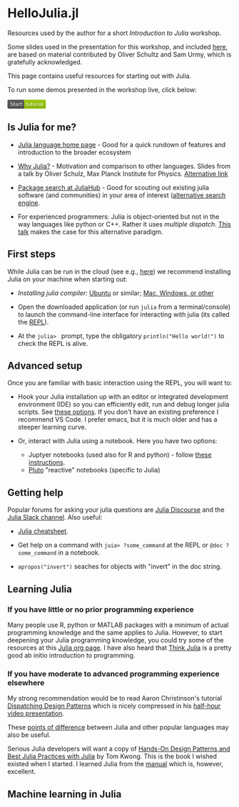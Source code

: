 # HelloJulia.jl


Resources used by the author for a short *Introduction to Julia* workshop.

Some slides used in the presentation for this workshop, and included
[here](/slides), are based on material contributed by Oliver Schultz
and Sam Urmy, which is gratefully acknowledged.

This page contains useful resources for starting out with Julia.

To run some demos presented in the workshop live, click below:


[<svg xmlns="http://www.w3.org/2000/svg" xmlns:xlink="http://www.w3.org/1999/xlink" width="86" height="20" role="img" aria-label="Start: tutorial"><title>Start: tutorial</title><linearGradient id="s" x2="0" y2="100%"><stop offset="0" stop-color="#bbb" stop-opacity=".1"/><stop offset="1" stop-opacity=".1"/></linearGradient><clipPath id="r"><rect width="86" height="20" rx="3" fill="#fff"/></clipPath><g clip-path="url(#r)"><rect width="37" height="20" fill="#555"/><rect x="37" width="49" height="20" fill="#97ca00"/><rect width="86" height="20" fill="url(#s)"/></g><g fill="#fff" text-anchor="middle" font-family="Verdana,Geneva,DejaVu Sans,sans-serif" text-rendering="geometricPrecision" font-size="110"><text aria-hidden="true" x="195" y="150" fill="#010101" fill-opacity=".3" transform="scale(.1)" textLength="270">Start</text><text x="195" y="140" transform="scale(.1)" fill="#fff" textLength="270">Start</text><text aria-hidden="true" x="605" y="150" fill="#010101" fill-opacity=".3" transform="scale(.1)" textLength="390">tutorial</text><text x="605" y="140" transform="scale(.1)" fill="#fff" textLength="390">tutorial</text></g></svg>](NOTEBOOKS.md)

## Is Julia for me?

- [Julia language home page](https://julialang.org) - Good for a quick
  rundown of features and introduction to the broader ecosystem

- [Why Julia?](https://indico.cern.ch/event/1074269/contributions/4539601/attachments/2317518/3945412/why-julia%20slides.pdf) - Motivation and comparison to other languages. Slides from a talk by Oliver Schulz, Max Planck Institute for Physics.  [Alternative link](https://github.com/oschulz/Why-Julia)

- [Package search at JuliaHub](https://juliahub.com/ui/Packages) - Good for scouting out existing julia software (and communities) in your area of interest ([alternative search engine](https://juliapackages.com/packages?search=).

- For experienced programmers: Julia is object-oriented but not in the way languages like python or C++. Rather it uses *multiple dispatch*. [This talk](https://www.youtube.com/watch?v=kc9HwsxE1OY) makes the case for this alternative paradigm.


## First steps

While Julia can be run in the cloud (see e.g.,
[here](https://juliahub.com/ui/Home)) we recommend installing Julia on
your machine when starting out:

- *Installing julia compiler:* [Ubuntu](https://ferrolho.github.io/blog/2019-01-26/how-to-install-julia-on-ubun) or similar; [Mac, Windows, or other](https://julialang.org/download/)


- Open the downloaded application (or run `julia` from a
  terminal/console) to launch the command-line interface for
  interacting with julia (its called the
  [REPL](https://en.wikipedia.org/wiki/Read–eval–print_loop)).

- At the `julia> ` prompt, type the obligatory `println("Hello
  world!")` to check the REPL is alive.

## Advanced setup

Once you are familiar with basic interaction using the REPL, you will want to:

- Hook your Julia installation up with an editor or integrated
  development environment (IDE) so you can efficiently edit, run and
  debug longer julia scripts. See [these
  options](https://julialang.org). If you don't have an existing
  preference I recommend VS Code. I prefer emacs, but it is much older
  and has a steeper learning curve.

- Or, interact with Julia using a notebook. Here you have two options:
  - Juptyer notebooks (used also for R and python) - follow [these
	instructions](https://github.com/JuliaLang/IJulia.jl).
  - [Pluto](https://github.com/fonsp/Pluto.jl) "reactive" notebooks (specific to Julia)


## Getting help

Popular forums for asking your julia questions are [Julia
Discourse](https://discourse.julialang.org) and the [Julia Slack
channel](https://julialang.org/slack/). Also useful:

- [Julia cheatsheet](https://juliadocs.github.io/Julia-Cheat-Sheet/).

- Get help on a command with `juia> ?some_command` at the REPL or `@doc ?some_command` in a notebook.

- `apropos("invert")` seaches for objects with "invert" in the doc string.


## Learning Julia

### If you have little or no prior programming experience

Many people use R, python or MATLAB packages with a minimum of actual
programming knowledge and the same applies to Julia. However, to start
deepening your Julia programming knowledge, you could try some of the
resources at this [Julia org page](https://julialang.org/learning/). I
have also heard that [Think
Julia](https://benlauwens.github.io/ThinkJulia.jl/latest/book.html) is
a pretty good ab initio introduction to programming.


### If you have moderate to advanced programming experience elsewhere

My strong recommendation would be to read Aaron Christinson's tutorial
[Dispatching Design
Patterns](https://github.com/ninjaaron/dispatching-design-patterns)
which is nicely compressed in his [half-hour
video presentation](https://www.youtube.com/watch?v=n-E-1-A_rZM).

These [points of
difference](https://docs.julialang.org/en/v1/manual/noteworthy-differences/)
between Julia and other popular languages may also be useful.

Serious Julia developers will want a copy of [Hands-On Design Patterns
and Best Julia Practices with Julia](https://www.perlego.com/book/1365831/handson-design-patterns-and-best-practices-with-julia-proven-solutions-to-common-problems-in-software-design-for-julia-1x-pdf?utm_source=google&utm_medium=cpc&gclid=CjwKCAjw_L6LBhBbEiwA4c46uv-v5MDWoUCnOsWjAsPQ1OWcownNPPDrKDhhlwNbGG69_zSNFwyM5RoCMgcQAvD_BwE) by Tom Kwong. This is the book
I wished existed when I started. I learned Julia from the
[manual](https://docs.julialang.org/en/v1/) which is, however,
excellent.


## Machine learning in Julia

